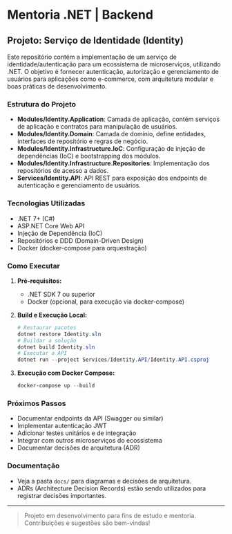 # Mentoria .NET | Backend

## Projeto: Serviço de Identidade (Identity)

Este repositório contém a implementação de um serviço de identidade/autenticação para um ecossistema de microserviços, utilizando .NET. O objetivo é fornecer autenticação, autorização e gerenciamento de usuários para aplicações como e-commerce, com arquitetura modular e boas práticas de desenvolvimento.

### Estrutura do Projeto

- **Modules/Identity.Application**: Camada de aplicação, contém serviços de aplicação e contratos para manipulação de usuários.
- **Modules/Identity.Domain**: Camada de domínio, define entidades, interfaces de repositório e regras de negócio.
- **Modules/Identity.Infrastructure.IoC**: Configuração de injeção de dependências (IoC) e bootstrapping dos módulos.
- **Modules/Identity.Infrastructure.Repositories**: Implementação dos repositórios de acesso a dados.
- **Services/Identity.API**: API REST para exposição dos endpoints de autenticação e gerenciamento de usuários.

### Tecnologias Utilizadas

- .NET 7+ (C#)
- ASP.NET Core Web API
- Injeção de Dependência (IoC)
- Repositórios e DDD (Domain-Driven Design)
- Docker (docker-compose para orquestração)

### Como Executar

1. **Pré-requisitos:**

   - .NET SDK 7 ou superior
   - Docker (opcional, para execução via docker-compose)

2. **Build e Execução Local:**

   ```powershell
   # Restaurar pacotes
   dotnet restore Identity.sln
   # Buildar a solução
   dotnet build Identity.sln
   # Executar a API
   dotnet run --project Services/Identity.API/Identity.API.csproj
   ```

3. **Execução com Docker Compose:**
   ```powershell
   docker-compose up --build
   ```

### Próximos Passos

- Documentar endpoints da API (Swagger ou similar)
- Implementar autenticação JWT
- Adicionar testes unitários e de integração
- Integrar com outros microserviços do ecossistema
- Documentar decisões de arquitetura (ADR)

### Documentação

- Veja a pasta `docs/` para diagramas e decisões de arquitetura.
- ADRs (Architecture Decision Records) estão sendo utilizados para registrar decisões importantes.

---

> Projeto em desenvolvimento para fins de estudo e mentoria. Contribuições e sugestões são bem-vindas!
